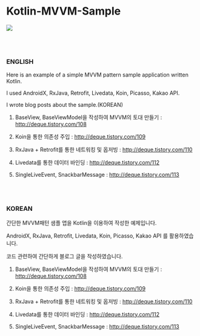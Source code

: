 # Kotlin-MVVM-Sample

![](https://t1.daumcdn.net/cfile/tistory/9958FF355C284CA727)


<br>
<br>

### ENGLISH


Here is an example of a simple MVVM pattern sample application written Kotlin.

I used AndroidX, RxJava, Retrofit, Livedata, Koin, Picasso, Kakao API.

I wrote blog posts about the sample.(KOREAN)

1. BaseView, BaseViewModel을 작성하여 MVVM의 토대 만들기 : http://deque.tistory.com/108

2. Koin을 통한 의존성 주입 : http://deque.tistory.com/109

3. RxJava + Retrofit를 통한 네트워킹 및 옵저빙 : http://deque.tistory.com/110

4. Livedata를 통한 데이터 바인딩 : http://deque.tistory.com/112

5. SingleLiveEvent, SnackbarMessage : http://deque.tistory.com/113

<br>
<br>

### KOREAN 

간단한 MVVM패턴 샘플 앱을 Kotlin을 이용하여 작성한 예제입니다.

AndroidX, RxJava, Retrofit, Livedata, Koin, Picasso, Kakao API 를 활용하였습니다.

코드 관련하여 간단하게 블로그 글을 작성하였습니다.

1. BaseView, BaseViewModel을 작성하여 MVVM의 토대 만들기 : http://deque.tistory.com/108

2. Koin을 통한 의존성 주입 : http://deque.tistory.com/109

3. RxJava + Retrofit를 통한 네트워킹 및 옵저빙 : http://deque.tistory.com/110

4. Livedata를 통한 데이터 바인딩 : http://deque.tistory.com/112

5. SingleLiveEvent, SnackbarMessage : http://deque.tistory.com/113

